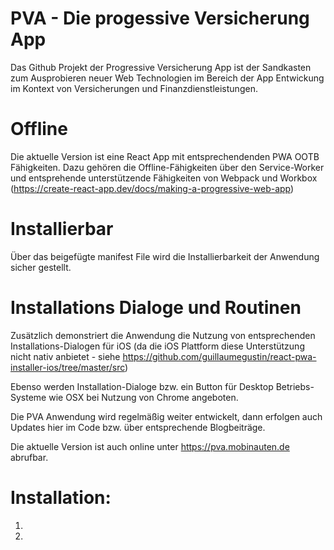 # PVA - Die progessive Versicherung App

Das Github Projekt der Progressive Versicherung App ist der Sandkasten zum Ausprobieren neuer Web Technologien im Bereich der App Entwickung im Kontext von Versicherungen und Finanzdienstleistungen. 

# Offline 

Die aktuelle Version ist eine React App mit entsprechendenden PWA OOTB Fähigkeiten. 
Dazu gehören die Offline-Fähigkeiten über den Service-Worker und entsprehende unterstützende Fähigkeiten von Webpack und Workbox (https://create-react-app.dev/docs/making-a-progressive-web-app) 

# Installierbar 

Über das beigefügte manifest File wird die Installierbarkeit der Anwendung sicher gestellt.

# Installations Dialoge und Routinen 

Zusätzlich demonstriert die Anwendung die Nutzung von entsprechenden Installations-Dialogen für iOS (da die iOS Plattform diese Unterstützung nicht nativ anbietet - siehe https://github.com/guillaumegustin/react-pwa-installer-ios/tree/master/src)

Ebenso werden Installation-Dialoge bzw. ein Button für Desktop Betriebs-Systeme wie OSX bei Nutzung von Chrome angeboten. 

Die PVA Anwendung wird regelmäßig weiter entwickelt, dann erfolgen auch Updates hier im Code bzw. über entsprechende Blogbeiträge.

Die aktuelle Version ist auch online unter https://pva.mobinauten.de abrufbar. 

# Installation: 

1. 
2. 
